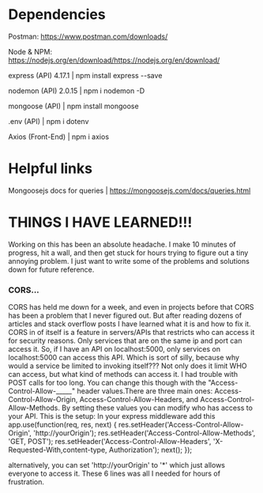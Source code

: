 # Dependencies

Postman: https://www.postman.com/downloads/

Node & NPM: https://nodejs.org/en/download/https://nodejs.org/en/download/

express (API) 4.17.1 | npm install express --save

nodemon (API) 2.0.15 | npm i nodemon -D

mongoose (API) | npm install mongoose

.env (API) | npm i dotenv

Axios (Front-End) | npm i axios

# Helpful links
Mongoosejs docs for queries | https://mongoosejs.com/docs/queries.html


# THINGS I HAVE LEARNED!!!

Working on this has been an absolute headache. I make 10 minutes of progress, hit a wall, and then get stuck for hours trying to figure
out a tiny annoying problem. I just want to write some of the problems and solutions down for future reference.

### CORS...

CORS has held me down for a week, and even in projects before that CORS has been a problem that I never figured out.
But after reading dozens of articles and stack overflow posts I have learned what it is and how to fix it.
CORS in of itself is a feature in servers/APIs that restricts who can access it for security reasons. 
Only services that are on the same ip and port can access it. So, if I have an API on localhost:5000, only services on
localhost:5000 can access this API. Which is sort of silly, because why would a service be limited to invoking itself???
Not only does it limit WHO can access, but what kind of methods can access it. I had trouble with POST calls for too long.
You can change this though with the "Access-Control-Allow-_____" header values.There are three main ones: 
Access-Control-Allow-Origin, 
Access-Control-Allow-Headers, 
and Access-Control-Allow-Methods.
By setting these values you can modify who has access to your API. This is the setup:
In your express middleware add this
app.use(function(req, res, next) {
    res.setHeader('Access-Control-Allow-Origin', 'http://yourOrigin');
    res.setHeader('Access-Control-Allow-Methods', 'GET, POST');
    res.setHeader('Access-Control-Allow-Headers', 'X-Requested-With,content-type, Authorization');
    next();
  });

alternatively, you can set 'http://yourOrigin' to '*' which just allows everyone to access it. These 6 lines was all I needed
for hours of frustration.